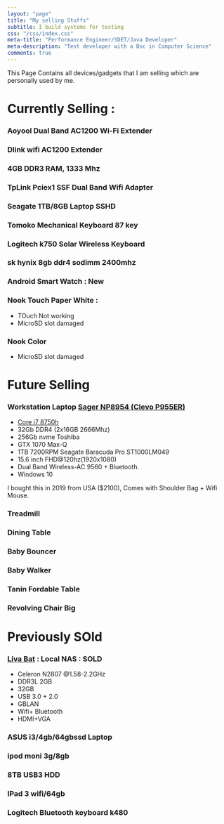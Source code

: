 ```yaml
---
layout: "page"
title: "My selling Stuffs"
subtitle: I build systems for testing
css: "/css/index.css"
meta-title: "Performance Engineer/SDET/Java Developer"
meta-description: "Test developer with a Bsc in Computer Science"
comments: true
---
```


This Page Contains all devices/gadgets that I am selling which are personally used by me. 


# Currently Selling : 
### Aoyool Dual Band AC1200 Wi-Fi Extender

### Dlink wifi  AC1200 Extender

### 4GB DDR3 RAM, 1333 Mhz

### TpLink Pciex1 SSF Dual Band Wifi Adapter 

### Seagate 1TB/8GB Laptop SSHD

### Tomoko Mechanical Keyboard 87 key 
### Logitech k750 Solar Wireless Keyboard 
### sk hynix 8gb ddr4 sodimm 2400mhz
### Android Smart Watch : New

### Nook Touch Paper White : 
- TOuch Not working
- MicroSD slot damaged

### Nook Color 
- MicroSD slot damaged

# Future Selling 
### Workstation Laptop [Sager NP8954 (Clevo P955ER)](https://www.amazon.com/-/es/np8954-0-73-ligero-Gaming-Laptop-visualizaci%C3%B3n/dp/B07D5MD3F2)
- [Core i7 8750h](https://www.cpubenchmark.net/cpu.php?cpu=Intel+Core+i7-8750H+%40+2.20GHz&id=3237)
- 32Gb DDR4 (2x16GB 2666Mhz)
- 256Gb nvme Toshiba
- GTX 1070 Max-Q
- 1TB 7200RPM Seagate Baracuda Pro ST1000LM049
- 15.6 inch FHD@120hz(1920x1080)
- Dual Band Wireless-AC 9560 + Bluetooth.
- Windows 10

I bought this in 2019 from USA ($2100), Comes with Shoulder Bag + Wifi Mouse.  

### Treadmill

### Dining Table 
### Baby Bouncer
### Baby Walker 
### Tanin Fordable Table
### Revolving Chair Big


# Previously SOld
### [Liva Bat](https://www.ecs.com.tw/ECSWebSite/Product/Product_LIVA/EN/LIVA) : Local NAS : SOLD
- Celeron N2807 @1.58-2.2GHz
- DDR3L 2GB
- 32GB
- USB 3.0 + 2.0
- GBLAN
- Wifi+ Bluetooth
- HDMI+VGA

### ASUS i3/4gb/64gbssd Laptop

### ipod moni 3g/8gb
### 8TB USB3 HDD
### IPad 3 wifi/64gb
### Logitech Bluetooth keyboard k480
